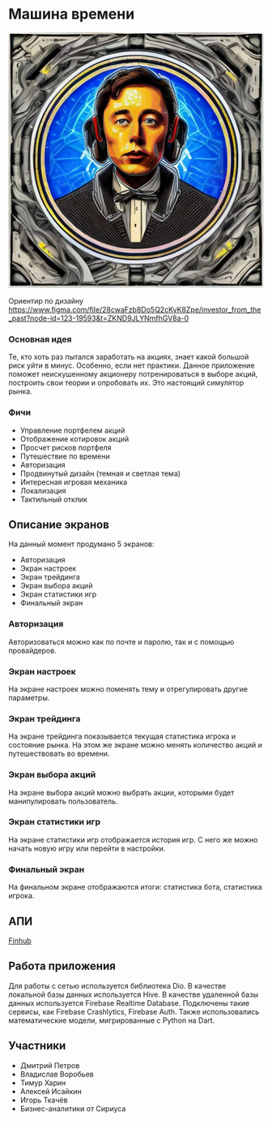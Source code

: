 # Машина времени

![Logo!](https://github.com/Yandex-Sirius-Mobile-2023/time_machine/blob/main/assets/demo_icon.png "San Juan Mountains")

Ориентир по дизайну https://www.figma.com/file/28cwaFzb8Do5Q2cKyK8Zpe/investor_from_the_past?node-id=123-19593&t=ZKND9JLYNmfhGV8a-0

### Основная идея

Те, кто хоть раз пытался заработать на акциях, знает какой большой риск уйти в минус. Особенно, если нет практики. Данное приложение поможет неискушенному акционеру потренироваться в выборе акций, построить свои теории и опробовать их. Это настоящий симулятор рынка.

### Фичи

- Управление портфелем акций
- Отображение котировок акций
- Просчет рисков портфеля
- Путешествие по времени
- Авторизация
- Продвинутый дизайн (темная и светлая тема)
- Интересная игровая механика
- Локализация
- Тактильный отклик 

## Описание экранов

На данный момент продумано 5 экранов:

- Авторизация
- Экран настроек
- Экран трейдинга
- Экран выбора акций
- Экран статистики игр
- Финальный экран

### Авторизация

Авторизоваться можно как по почте и паролю, так и с помощью провайдеров.

### Экран настроек

На экране настроек можно поменять тему и отрегулировать другие параметры.

### Экран трейдинга

На экране трейдинга показывается текущая статистика игрока и состояние рынка. На этом же экране можно менять количество акций и путешествовать во времени.

### Экран выбора акций

На экране выбора акций можно выбрать акции, которыми будет манипулировать пользователь.

### Экран статистики игр

На экране статистики игр отображается история игр. С него же можно начать новую игру или перейти в настройки.

### Финальный экран

На финальном экране отображаются итоги: статистика бота, статистика игрока.

## АПИ

[Finhub](https://finnhub.io/docs/api)

## Работа приложения

Для работы с сетью используется библиотека Dio.
В качестве локальной базы данных используется Hive.
В качестве удаленной базы данных используется Firebase Realtime Database.
Подключены такие сервисы, как Firebase Crashlytics, Firebase Auth.
Также использовались математические модели, мигрированные с Python на Dart.

## Участники

- Дмитрий Петров
- Владислав Воробьев
- Тимур Харин
- Алексей Исайкин
- Игорь Ткачёв
- Бизнес-аналитики от Сириуса
